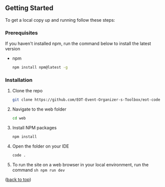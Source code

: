 <!-- GETTING STARTED -->

## Getting Started

To get a local copy up and running follow these steps:

### Prerequisites

If you haven't installed npm, run the command below to install the latest version

- npm
  ```sh
  npm install npm@latest -g
  ```

### Installation

1. Clone the repo
   ```sh
   git clone https://github.com/EOT-Event-Organizer-s-Toolbox/eot-codebase.git
   ```
2. Navigate to the web folder
   ```sh
   cd web
   ```
3. Install NPM packages
   ```sh
   npm install
   ```
4. Open the folder on your IDE
   ```sh
   code .
   ```
5. To run the site on a web browser in your local environment, run the command
`sh
    npm run dev
    `
<p align="left">(<a href="#readme-top">back to top</a>)</p>
